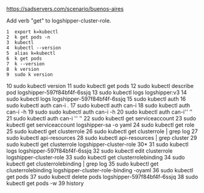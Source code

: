 https://sadservers.com/scenario/buenos-aires

Add verb "get" to logshipper-cluster-role.

    1  export k=kubectl
    2  k get pods -n
    3  kubectl
    4  kubectl --version
    5  alias k=kubectl
    6  k get pods
    7  k --version
    8  k version
    9  sudo k version
   10  sudo kubectl version
   11  sudo kubectl get pods 
   12  sudo kubectl describe pod logshipper-597f84bf4f-6ssjq
   13  sudo kubectl logs logshipper:v3
   14  sudo kubectl logs logshipper-597f84bf4f-6ssjq 
   15  sudo kubectl auth 
   16  sudo kubectl auth can-i *.*
   17  sudo kubectl auth can-i 
   18  sudo kubectl auth can-i -h
   19  sudo sudo kubectl auth can-i -h
   20  sudo kubectl auth can-i'*' '*' 
   21  sudo kubectl auth can-i '*' '*'
   22  sudo kubectl get serviceaccount 
   23  sudo kubectl get serviceaccount logshipper-sa -o yaml
   24  sudo kubectl get role 
   25  sudo kubectl get clusterrole
   26  sudo kubectl get clusterrole | grep log
   27  sudo kubectl api-resources
   28  sudo kubectl api-resources | grep cluster
   29  sudo kubectl get clusterrole logshipper-cluster-role 
   30* 
   31  sudo kubectl logs logshipper-597f84bf4f-6ssjq 
   32  sudo kubectl edit clusterrole logshipper-cluster-role 
   33  sudo kubectl get clusterrolebinding 
   34  sudo kubectl get clusterrolebinding  | grep log
   35  sudo kubectl get clusterrolebinding  logshipper-cluster-role-binding -oyaml
   36  sudo kubectl get pods
   37  sudo kubectl delete pods logshipper-597f84bf4f-6ssjq 
   38  sudo kubectl get pods -w
   39  history